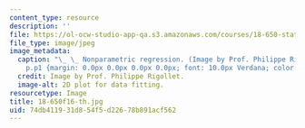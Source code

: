 ```yaml
---
content_type: resource
description: ''
file: https://ol-ocw-studio-app-qa.s3.amazonaws.com/courses/18-650-statistics-for-applications-fall-2016/74db411931d854f5d22678b891acf562_18-650f16-th.jpg
file_type: image/jpeg
image_metadata:
  caption: "\_ \_ Nonparametric regression. (Image by Prof. Philippe Rigollet.)\n\n\
    p.p1 {margin: 0.0px 0.0px 0.0px 0.0px; font: 10.0px Verdana; color: #2d2d2d}"
  credit: Image by Prof. Philippe Rigollet.
  image-alt: 2D plot for data fitting.
resourcetype: Image
title: 18-650f16-th.jpg
uid: 74db4119-31d8-54f5-d226-78b891acf562
---
```

